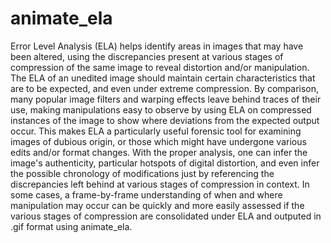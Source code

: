 # animate_ela
Error Level Analysis (ELA) helps identify areas in images that may have been altered, using the discrepancies present at various stages of compression of the same image to reveal distortion and/or manipulation. The ELA of an unedited image should maintain certain characteristics that are to be expected, and even under extreme compression. By comparison, many popular image filters and warping effects leave behind traces of their use, making manipulations easy to observe by using ELA on compressed instances of the image to show where deviations from the expected output occur. This makes ELA a particularly useful forensic tool for examining images of dubious origin, or those which might have undergone various edits and/or format changes. With the proper analysis, one can infer the image's authenticity, particular hotspots of digital distortion, and even infer the possible chronology of modifications just by referencing the discrepancies left behind at various stages of compression in context. In some cases, a frame-by-frame understanding of when and where manipulation may occur can be quickly and more easily assessed if the various stages of compression are consolidated under ELA and outputed in .gif format using animate_ela.
